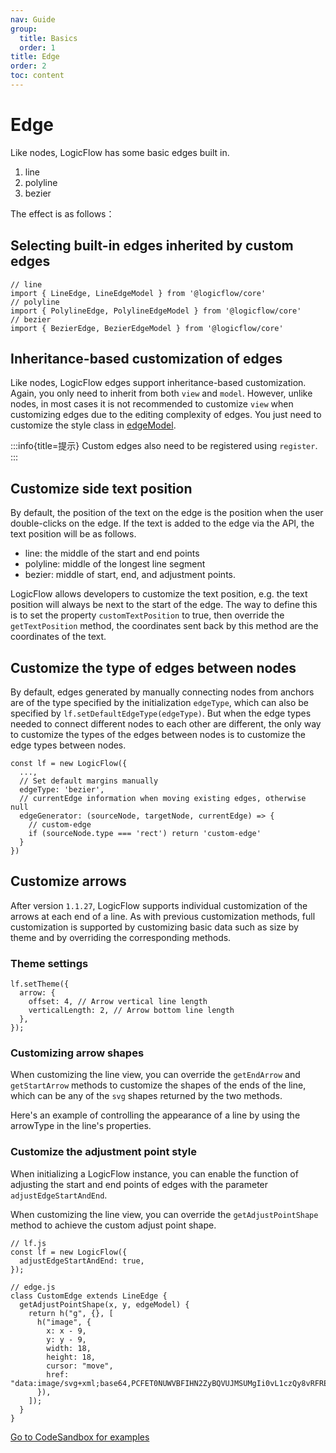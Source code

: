 ```yaml
---
nav: Guide
group:
  title: Basics
  order: 1
title: Edge
order: 2
toc: content
---
```


# Edge

Like nodes, LogicFlow has some basic edges built in.

1. line
2. polyline
3. bezier

The effect is as follows：

<code id="edge-shapes" src="../../../src/tutorial/basic/edge/shapes"></code>

## Selecting built-in edges inherited by custom edges

```tsx | pure
// line
import { LineEdge, LineEdgeModel } from '@logicflow/core'
// polyline
import { PolylineEdge, PolylineEdgeModel } from '@logicflow/core'
// bezier
import { BezierEdge, BezierEdgeModel } from '@logicflow/core'
```

## Inheritance-based customization of edges

Like nodes, LogicFlow edges support inheritance-based customization. Again, you only need to inherit
from both `view` and `model`.
However, unlike nodes, in most cases it is not recommended to customize `view` when customizing
edges due to the editing complexity of edges.
You just need to customize the style class in [edgeModel](../../api/edgeModel.en.md).

<code id="edge-custom" src="../../../src/tutorial/basic/edge/custom"></code>

:::info{title=提示}
Custom edges also need to be registered using `register`.
:::

## Customize side text position

By default, the position of the text on the edge is the position when the user double-clicks on the
edge. If the text is added to the edge via the API, the text position will be as follows.

- line: the middle of the start and end points
- polyline: middle of the longest line segment
- bezier: middle of start, end, and adjustment points.

LogicFlow allows developers to customize the text position, e.g. the text position will always be
next to the start of the edge. The way to define this is to set the property `customTextPosition` to
true, then override the `getTextPosition` method, the coordinates sent back by this method are the
coordinates of the text.

<code id="edge-text" src="../../../src/tutorial/basic/edge/textPosition"></code>

## Customize the type of edges between nodes

By default, edges generated by manually connecting nodes from anchors are of the type specified by
the initialization `edgeType`, which can also be specified by `lf.setDefaultEdgeType(edgeType)`. But
when the edge types needed to connect different nodes to each other are different, the only way to
customize the types of the edges between nodes is to customize the edge types between nodes.

```tsx | pure
const lf = new LogicFlow({
  ...,
  // Set default margins manually
  edgeType: 'bezier',
  // currentEdge information when moving existing edges, otherwise null
  edgeGenerator: (sourceNode, targetNode, currentEdge) => {
    // custom-edge
    if (sourceNode.type === 'rect') return 'custom-edge'
  }
})

```

## Customize arrows

After version `1.1.27`, LogicFlow supports individual customization of the arrows at each end of a
line. As with previous customization methods, full customization is supported by customizing basic
data such as size by theme and by overriding the corresponding methods.

### Theme settings

```tsx | pure
lf.setTheme({
  arrow: {
    offset: 4, // Arrow vertical line length
    verticalLength: 2, // Arrow bottom line length
  },
});
```

### Customizing arrow shapes

When customizing the line view, you can override the `getEndArrow` and `getStartArrow` methods to
customize the shapes of the ends of the line, which can be any of the `svg` shapes returned by the
two methods.

Here's an example of controlling the appearance of a line by using the arrowType in the line's
properties.

<code id="custom-arrow" src="../../../src/tutorial/basic/edge/arrow"></code>

### Customize the adjustment point style

When initializing a LogicFlow instance, you can enable the function of adjusting the start and end
points of edges with the parameter `adjustEdgeStartAndEnd`.

When customizing the line view, you can override the `getAdjustPointShape` method to achieve the
custom adjust point shape.

```tsx | pure
// lf.js
const lf = new LogicFlow({
  adjustEdgeStartAndEnd: true,
});

// edge.js
class CustomEdge extends LineEdge {
  getAdjustPointShape(x, y, edgeModel) {
    return h("g", {}, [
      h("image", {
        x: x - 9,
        y: y - 9,
        width: 18,
        height: 18,
        cursor: "move",
        href: "data:image/svg+xml;base64,PCFET0NUWVBFIHN2ZyBQVUJMSUMgIi0vL1czQy8vRFREIFNWRyAxLjEvL0VOIiAiaHR0cDovL3d3dy53My5vcmcvR3JhcGhpY3MvU1ZHLzEuMS9EVEQvc3ZnMTEuZHRkIj48c3ZnIHhtbG5zPSJodHRwOi8vd3d3LnczLm9yZy8yMDAwL3N2ZyIgeG1sbnM6eGxpbms9Imh0dHA6Ly93d3cudzMub3JnLzE5OTkveGxpbmsiIHdpZHRoPSIyMnB4IiBoZWlnaHQ9IjIycHgiIHZlcnNpb249IjEuMSI+PGNpcmNsZSBjeD0iMTEiIGN5PSIxMSIgcj0iNyIgc3Ryb2tlPSIjZmZmIiBmaWxsPSIjMjliNmYyIi8+PGNpcmNsZSBjeD0iMTEiIGN5PSIxMSIgcj0iMyIgc3Ryb2tlPSIjZmZmIiBmaWxsPSJ0cmFuc3BhcmVudCIvPjwvc3ZnPg==",
      }),
    ]);
  }
}
```

<a href="https://codesandbox.io/embed/logicflow026-edgeanimation-forked-fdg3v0?fontsize=14&hidenavigation=1&theme=dark" target="_blank">
Go to CodeSandbox for examples</a>


